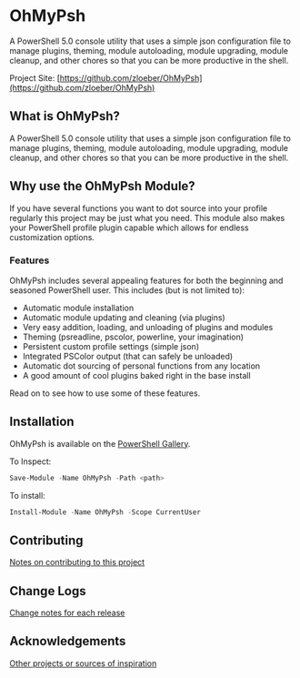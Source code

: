 # OhMyPsh
A PowerShell 5.0 console utility that uses a simple json configuration file to manage plugins, theming, module autoloading, module upgrading, module cleanup, and other chores so that you can be more productive in the shell.

Project Site: [https://github.com/zloeber/OhMyPsh](https://github.com/zloeber/OhMyPsh)

## What is OhMyPsh?
A PowerShell 5.0 console utility that uses a simple json configuration file to manage plugins, theming, module autoloading, module upgrading, module cleanup, and other chores so that you can be more productive in the shell.

## Why use the OhMyPsh Module?
If you have several functions you want to dot source into your profile regularly this project may be just what you need. This module also makes your PowerShell profile plugin capable which allows for endless customization options.

### Features
OhMyPsh includes several appealing features for both the beginning and seasoned PowerShell user. This includes (but is not limited to):
- Automatic module installation
- Automatic module updating and cleaning (via plugins)
- Very easy addition, loading, and unloading of plugins and modules
- Theming (psreadline, pscolor, powerline, your imagination)
- Persistent custom profile settings (simple json)
- Integrated PSColor output (that can safely be unloaded)
- Automatic dot sourcing of personal functions from any location
- A good amount of cool plugins baked right in the base install

Read on to see how to use some of these features.

## Installation
OhMyPsh is available on the [PowerShell Gallery](https://www.powershellgallery.com/packages/OhMyPsh/).

To Inspect:
```powershell
Save-Module -Name OhMyPsh -Path <path>
```
To install:
```powershell
Install-Module -Name OhMyPsh -Scope CurrentUser
```

## Contributing
[Notes on contributing to this project](Contributing.md)

## Change Logs
[Change notes for each release](ChangeLogs.md)

## Acknowledgements
[Other projects or sources of inspiration](Acknowledgements.md)


